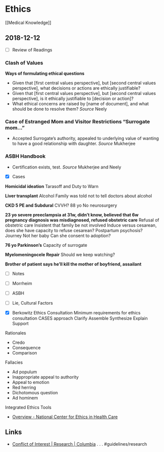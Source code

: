 # Ethics
[[Medical Knowledge]]

## 2018-12-12
- [ ] Review of Readings

### Clash of Values
**Ways of formulating ethical questions**
* Given that [first central values perspective], but [second central values perspective], what decisions or actions are ethically justifiable?
* Given that [first central values perspective], but [second central values perspective], is it ethically justifiable to [decision or action]?
* What ethical concerns are raised by [name of document], and what should be done to resolve them?
_Source_ Neely

### Case of Estranged Mom and Visitor Restrictions “Surrogate mom…”
* Accepted Surrogate’s authority, appealed to underlying value of wanting to have a good relationship with daughter.
_Source_ Mukherjee

### ASBH Handbook
* Certification exists, test.
_Source_ Mukherjee and Neely

- [x] Cases

**Homicidal ideation**
Tarasoff and Duty to Warn

**Liver transplant**
Alcohol
Family was told not to tell doctors about alcohol

**CKD 5 PE and Subdural**
CVVH?
88 yo
No neurosurgery

**23 yo severe preeclampsia at 31w, didn’t know, believed that 6w pregnancy diagnosis was misdiagnosed, refused obstetric care**
Refusal of obstetric care
Insistent that family be not involved
Induce versus cesarean, does she have capacity to refuse cesarean?
Postpartum psychosis?
Journey
Not her baby
Can she consent to adoption?

**76 yo Parkinson’s**
Capacity of surrogate

**Myelomeningocele Repair**
Should we keep watching?

**Brother of patient says he’ll kill the mother of boyfriend, assailant**

- [ ] Notes

- [ ] Morrheim
- [ ] ASBH
- [ ] Lie, Cultural Factors
- [x] Berkowitz Ethics Consultation
Minimum requirements for ethics consultation
CASES approach
Clarify
Assemble
Synthesize
Explain
Support



Rationales
* Credo
* Consequence
* Comparison

Fallacies
* Ad populum
* Inappropriate appeal to authority
* Appeal to emotion
* Red herring
* Dichotomous question
* Ad hominem

Integrated Ethics Tools

* [Overview - National Center for Ethics in Health Care](https://www.ethics.va.gov/IntegratedEthics/)

## Links
* [Conflict of Interest | Research | Columbia](https://research.columbia.edu/content/conflict-interest-and-research)
.
.
.
#guidelines/research


